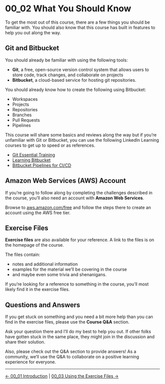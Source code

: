 # 00_02 What You Should Know

To get the most out of this course, there are a few things you should be familiar with.  You should also know that this course has built in features to help you out along the way.

## Git and Bitbucket

You should already be familiar with using the following tools:

- **Git**, a free, open-source version control system that allows users to store code, track changes, and collaborate on projects
- **Bitbucket**, a cloud-based service for hosting git repositories.

You should already know how to create the following using Bitbucket:

- Workspaces
- Projects
- Repositories
- Branches
- Pull Requests
- Pipelines

This course will share some basics and reviews along the way but if you’re unfamiliar with Git or Bitbucket, you can use the following LinkedIn Learning courses to get up to speed or as references.

- [Git Essential Training](https://www.linkedin.com/learning/git-essential-training-19417064/get-started-with-git)
- [Learning Bitbucket](https://www.linkedin.com/learning/learning-bitbucket/streamline-your-code-and-collaboration-with-bitbucket)
- [Bitbucket Pipelines for CI/CD](https://www.linkedin.com/learning/bitbucket-pipelines-for-ci-cd/from-commit-to-deployment-with-bitbucket-pipelines)

## Amazon Web Services (AWS) Account

If you’re going to follow along by completing the challenges described in the course, you’ll also need an account with **Amazon Web Services**.

Browse to [aws.amazon.com/free](https:.//aws.amazon.com/free) and follow the steps there to create an account using the AWS free tier.

## Exercise Files

**Exercise files** are also available for your reference.  A link to the files is on the homepage of the course.

The files contain:

- notes and additional information
- examples for the material we’ll be covering in the course
- and maybe even some trivia and shenanigans.

If you’re looking for a reference to something in the course, you’ll most likely find it in the exercise files.

## Questions and Answers

If you get stuck on something and you need a bit more help than you can find in the exercise files, please use the **Course Q&A** section.

Ask your question there and I’ll do my best to help you out.  If other folks have gotten stuck in the same place, they might join in the discussion and share their solution.

Also, please check out the Q&A section to provide answers! As a community, we’ll use the Q&A to collaborate on a positive learning experience for everyone.

<!-- FooterStart -->
---
[← 00_01 Introduction](../00_01_introduction/README.md) | [00_03 Using the Exercise Files →](../00_03_using_the_exercise_files/README.md)
<!-- FooterEnd -->
